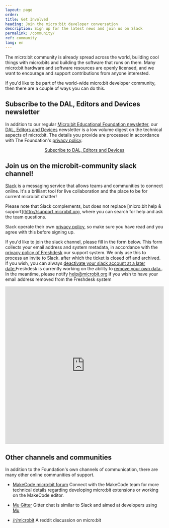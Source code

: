 ```yaml
---
layout: page
order:
title: Get Involved
heading: Join the micro:bit developer conversation
description: Sign up for the latest news and join us on Slack
permalink: /community/
ref: community
lang: en
---
```


The micro:bit community is already spread across the world, building cool things with micro:bits and building the software that runs on them. Many micro:bit hardware and software resources are openly licensed, and we want to encourage and support contributions from anyone interested.

If you'd like to be part of the world-wide micro:bit developer community, then there are a couple of ways you can do this.

## Subscribe to the DAL, Editors and Devices newsletter

In addition to our regular [Micro:bit Educational Foundation newsletter](https://mailchi.mp/microbit/newsletter), our [DAL, Editors and Devices](https://microbit.us14.list-manage.com/subscribe?u=e1c30f24b90ff3d70275cfff2&id=25403c7650) newsletter is a low volume digest on the technical aspects of micro:bit. The details you provide are processed in accordance with The Foundation's [privacy policy](https://microbit.org/privacy/).

<div style="text-align: center;">
<a href="https://microbit.us14.list-manage.com/subscribe?u=e1c30f24b90ff3d70275cfff2&id=25403c7650" class="btn sm-btn" role="button" style="margin-bottom: 2rem;">Subscribe to DAL, Editors and Devices</a>
</div>

## Join us on the microbit-community slack channel!

[Slack](https://slack) is a messaging service that allows teams and communities to connect online. It's a brilliant tool for live collaboration and the place to be for current micro:bit chatter!

Please note that Slack complements, but does not replace [micro:bit help & support](http://support.microbit.org, where you can search for help and ask the team questions.

Slack operate their own [privacy policy](https://slack.com/privacy-policy), so make sure you have read and you agree with this before signing up.

If you'd like to join the slack channel, please fill in the form below. This form collects your email address and system metadata, in accordance with the [privacy policy of Freshdesk](https://www.freshworks.com/privacy/) our support system. We only use this to process an invite to Slack. after which the ticket is closed off and archived. If you wish, you can always [deactivate your slack account at a later date.](https://get.slack.help/hc/en-us/articles/203953146-Deactivate-your-Slack-account)Freshdesk is currently working on the ability to [remove your own data.](https://support.freshdesk.com/support/discussions/topics/14331?page=1). In the meantime, please notify <a href="mailto:help@microbit.org">help@microbit.org</a> if you wish to have your email address removed from the Freshdesk system

<script type="text/javascript" src="http://assets.freshdesk.com/widget/freshwidget.js"></script>
<style type="text/css" media="screen, projection">
	@import url(http://assets.freshdesk.com/widget/freshwidget.css);
</style>
<iframe title="Feedback Form" class="freshwidget-embedded-form" id="freshwidget-embedded-form" src="https://support.microbit.org/widgets/feedback_widget/new?&widgetType=embedded&formTitle=Join+us+on+Slack&submitTitle=Request+to+join&submitThanks=Thanks.+This+is+a+manual+process+so+you+should+get+your+invitation+shortly.&screenshot=no&attachFile=no&searchArea=no&captcha=yes&helpdesk_ticket[description]=Please+could+I+join+the+micro:bit+community+on+slack%3F&helpdesk_ticket[subject]=Request+to+join+Slack&helpdesk_ticket[type]=Question" scrolling="no" height="500px" width="100%" frameborder="0" >
</iframe>

## Other channels and communities

In addition to the Foundation's own channels of communication, there are many other online communities of support.

- [MakeCode micro:bit forum](https://forum.makecode.com/c/microbit/11) Connect with the MakeCode team for more technical details regarding developing micro:bit extensions or working on the MakeCode editor.

- [Mu Gitter](https://gitter.im/mu-editor) Gitter chat is similar to Slack and aimed at developers using [Mu](https://codewith.mu/)

- [/r/microbit](https://www.reddit.com/r/microbit) A reddit discussion on micro:bit
